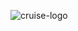 ![cruise-logo](https://github.com/Team-Cruze/.github/assets/128358820/7b88c477-dac2-4c5a-a3e6-383a17d839c3)

 
